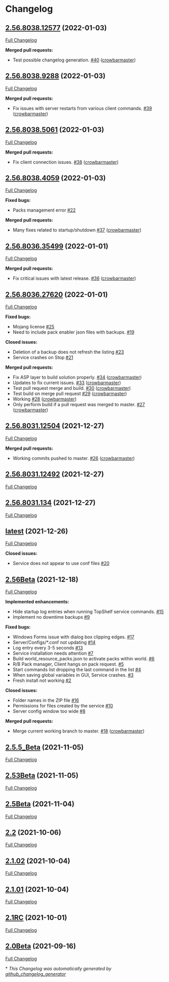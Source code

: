 # Changelog

## [2.56.8038.12577](https://github.com/crowbarmaster/BedrockManagementService/tree/2.56.8038.12577) (2022-01-03)

[Full Changelog](https://github.com/crowbarmaster/BedrockManagementService/compare/2.56.8038.9288...2.56.8038.12577)

**Merged pull requests:**

- Test possible changelog generation. [\#40](https://github.com/crowbarmaster/BedrockManagementService/pull/40) ([crowbarmaster](https://github.com/crowbarmaster))

## [2.56.8038.9288](https://github.com/crowbarmaster/BedrockManagementService/tree/2.56.8038.9288) (2022-01-03)

[Full Changelog](https://github.com/crowbarmaster/BedrockManagementService/compare/2.56.8038.5061...2.56.8038.9288)

**Merged pull requests:**

- Fix issues with server restarts from various client commands. [\#39](https://github.com/crowbarmaster/BedrockManagementService/pull/39) ([crowbarmaster](https://github.com/crowbarmaster))

## [2.56.8038.5061](https://github.com/crowbarmaster/BedrockManagementService/tree/2.56.8038.5061) (2022-01-03)

[Full Changelog](https://github.com/crowbarmaster/BedrockManagementService/compare/2.56.8038.4059...2.56.8038.5061)

**Merged pull requests:**

- Fix client connection issues. [\#38](https://github.com/crowbarmaster/BedrockManagementService/pull/38) ([crowbarmaster](https://github.com/crowbarmaster))

## [2.56.8038.4059](https://github.com/crowbarmaster/BedrockManagementService/tree/2.56.8038.4059) (2022-01-03)

[Full Changelog](https://github.com/crowbarmaster/BedrockManagementService/compare/2.56.8036.35499...2.56.8038.4059)

**Fixed bugs:**

- Packs management error [\#22](https://github.com/crowbarmaster/BedrockManagementService/issues/22)

**Merged pull requests:**

- Many fixes related to startup/shutdown [\#37](https://github.com/crowbarmaster/BedrockManagementService/pull/37) ([crowbarmaster](https://github.com/crowbarmaster))

## [2.56.8036.35499](https://github.com/crowbarmaster/BedrockManagementService/tree/2.56.8036.35499) (2022-01-01)

[Full Changelog](https://github.com/crowbarmaster/BedrockManagementService/compare/2.56.8036.27620...2.56.8036.35499)

**Merged pull requests:**

- Fix critical issues with latest release. [\#36](https://github.com/crowbarmaster/BedrockManagementService/pull/36) ([crowbarmaster](https://github.com/crowbarmaster))

## [2.56.8036.27620](https://github.com/crowbarmaster/BedrockManagementService/tree/2.56.8036.27620) (2022-01-01)

[Full Changelog](https://github.com/crowbarmaster/BedrockManagementService/compare/2.56.8031.12504...2.56.8036.27620)

**Fixed bugs:**

- Mojang license [\#25](https://github.com/crowbarmaster/BedrockManagementService/issues/25)
- Need to include pack enabler json files with backups. [\#19](https://github.com/crowbarmaster/BedrockManagementService/issues/19)

**Closed issues:**

- Deletion of a backup does not refresh the listing [\#23](https://github.com/crowbarmaster/BedrockManagementService/issues/23)
- Service crashes on Stop [\#21](https://github.com/crowbarmaster/BedrockManagementService/issues/21)

**Merged pull requests:**

- Fix ASP layer to build solution properly. [\#34](https://github.com/crowbarmaster/BedrockManagementService/pull/34) ([crowbarmaster](https://github.com/crowbarmaster))
- Updates to fix current issues. [\#33](https://github.com/crowbarmaster/BedrockManagementService/pull/33) ([crowbarmaster](https://github.com/crowbarmaster))
- Test pull request merge and build. [\#30](https://github.com/crowbarmaster/BedrockManagementService/pull/30) ([crowbarmaster](https://github.com/crowbarmaster))
- Test build on merge pull request [\#29](https://github.com/crowbarmaster/BedrockManagementService/pull/29) ([crowbarmaster](https://github.com/crowbarmaster))
- Working [\#28](https://github.com/crowbarmaster/BedrockManagementService/pull/28) ([crowbarmaster](https://github.com/crowbarmaster))
- Only perform build if a pull request was merged to master. [\#27](https://github.com/crowbarmaster/BedrockManagementService/pull/27) ([crowbarmaster](https://github.com/crowbarmaster))

## [2.56.8031.12504](https://github.com/crowbarmaster/BedrockManagementService/tree/2.56.8031.12504) (2021-12-27)

[Full Changelog](https://github.com/crowbarmaster/BedrockManagementService/compare/2.56.8031.12492...2.56.8031.12504)

**Merged pull requests:**

- Working commits pushed to master. [\#26](https://github.com/crowbarmaster/BedrockManagementService/pull/26) ([crowbarmaster](https://github.com/crowbarmaster))

## [2.56.8031.12492](https://github.com/crowbarmaster/BedrockManagementService/tree/2.56.8031.12492) (2021-12-27)

[Full Changelog](https://github.com/crowbarmaster/BedrockManagementService/compare/2.56.8031.134...2.56.8031.12492)

## [2.56.8031.134](https://github.com/crowbarmaster/BedrockManagementService/tree/2.56.8031.134) (2021-12-27)

[Full Changelog](https://github.com/crowbarmaster/BedrockManagementService/compare/latest...2.56.8031.134)

## [latest](https://github.com/crowbarmaster/BedrockManagementService/tree/latest) (2021-12-26)

[Full Changelog](https://github.com/crowbarmaster/BedrockManagementService/compare/2.56Beta...latest)

**Closed issues:**

- Service does not appear to use conf files [\#20](https://github.com/crowbarmaster/BedrockManagementService/issues/20)

## [2.56Beta](https://github.com/crowbarmaster/BedrockManagementService/tree/2.56Beta) (2021-12-18)

[Full Changelog](https://github.com/crowbarmaster/BedrockManagementService/compare/2.5.5_Beta...2.56Beta)

**Implemented enhancements:**

- Hide startup log entries when running TopShelf service commands. [\#15](https://github.com/crowbarmaster/BedrockManagementService/issues/15)
- Implement no downtime backups [\#9](https://github.com/crowbarmaster/BedrockManagementService/issues/9)

**Fixed bugs:**

- Windows Forms issue with dialog box clipping edges. [\#17](https://github.com/crowbarmaster/BedrockManagementService/issues/17)
- Server/Configs/\*.conf not updating [\#14](https://github.com/crowbarmaster/BedrockManagementService/issues/14)
- Log entry every 3-5 seconds [\#13](https://github.com/crowbarmaster/BedrockManagementService/issues/13)
- Service installation needs attention [\#7](https://github.com/crowbarmaster/BedrockManagementService/issues/7)
- Build world\_resource\_packs.json to activate packs within world. [\#6](https://github.com/crowbarmaster/BedrockManagementService/issues/6)
- R/B Pack manager, Client hangs on pack request. [\#5](https://github.com/crowbarmaster/BedrockManagementService/issues/5)
- Start commands list dropping the last command in the list [\#4](https://github.com/crowbarmaster/BedrockManagementService/issues/4)
- When saving global variables in GUI, Service crashes. [\#3](https://github.com/crowbarmaster/BedrockManagementService/issues/3)
- Fresh install not working [\#2](https://github.com/crowbarmaster/BedrockManagementService/issues/2)

**Closed issues:**

- Folder names in the ZIP file [\#16](https://github.com/crowbarmaster/BedrockManagementService/issues/16)
- Permissions for files created by the service [\#10](https://github.com/crowbarmaster/BedrockManagementService/issues/10)
- Server config window too wide [\#8](https://github.com/crowbarmaster/BedrockManagementService/issues/8)

**Merged pull requests:**

- Merge current working branch to master. [\#18](https://github.com/crowbarmaster/BedrockManagementService/pull/18) ([crowbarmaster](https://github.com/crowbarmaster))

## [2.5.5_Beta](https://github.com/crowbarmaster/BedrockManagementService/tree/2.5.5_Beta) (2021-11-05)

[Full Changelog](https://github.com/crowbarmaster/BedrockManagementService/compare/2.53Beta...2.5.5_Beta)

## [2.53Beta](https://github.com/crowbarmaster/BedrockManagementService/tree/2.53Beta) (2021-11-05)

[Full Changelog](https://github.com/crowbarmaster/BedrockManagementService/compare/2.5Beta...2.53Beta)

## [2.5Beta](https://github.com/crowbarmaster/BedrockManagementService/tree/2.5Beta) (2021-11-04)

[Full Changelog](https://github.com/crowbarmaster/BedrockManagementService/compare/2.2...2.5Beta)

## [2.2](https://github.com/crowbarmaster/BedrockManagementService/tree/2.2) (2021-10-06)

[Full Changelog](https://github.com/crowbarmaster/BedrockManagementService/compare/2.1.02...2.2)

## [2.1.02](https://github.com/crowbarmaster/BedrockManagementService/tree/2.1.02) (2021-10-04)

[Full Changelog](https://github.com/crowbarmaster/BedrockManagementService/compare/2.1.01...2.1.02)

## [2.1.01](https://github.com/crowbarmaster/BedrockManagementService/tree/2.1.01) (2021-10-04)

[Full Changelog](https://github.com/crowbarmaster/BedrockManagementService/compare/2.1RC...2.1.01)

## [2.1RC](https://github.com/crowbarmaster/BedrockManagementService/tree/2.1RC) (2021-10-01)

[Full Changelog](https://github.com/crowbarmaster/BedrockManagementService/compare/2.0Beta...2.1RC)

## [2.0Beta](https://github.com/crowbarmaster/BedrockManagementService/tree/2.0Beta) (2021-09-16)

[Full Changelog](https://github.com/crowbarmaster/BedrockManagementService/compare/e4ffbe07abce1cd3b0a12692b4f9e81943823fb5...2.0Beta)



\* *This Changelog was automatically generated by [github_changelog_generator](https://github.com/github-changelog-generator/github-changelog-generator)*

